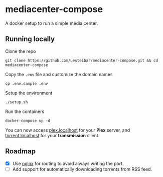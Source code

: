 # mediacenter-compose

A docker setup to run a simple media center.

## Running locally

Clone the repo

```
git clone https://github.com/uesteibar/mediacenter-compose.git && cd mediacenter-compose
```

Copy the `.env` file and customize the domain names

```
cp .env.sample .env
```

Setup the environment

```
./setup.sh
```

Run the containers

```
docker-compose up -d
```

You can now access [plex.localhost](http://plex.localhost) for your **Plex** server, and [torrent.localhost](http://torrent.localhost) for your **transmission** client.

## Roadmap

* [x] Use [nginx](https://hub.docker.com/_/nginx/) for routing to avoid always writing the port.
* [ ] Add support for automatically downloading torrents from RSS feed.
